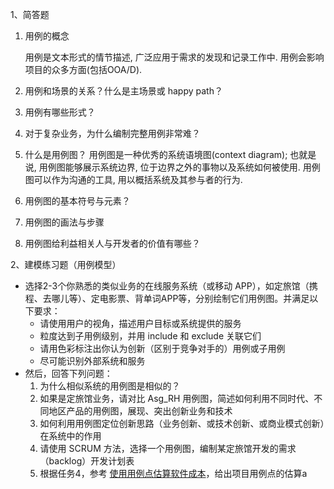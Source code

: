 1、简答题

1. 用例的概念

    用例是文本形式的情节描述, 广泛应用于需求的发现和记录工作中. 用例会影响项目的众多方面(包括OOA/D).

2. 用例和场景的关系？什么是主场景或 happy path？
3. 用例有哪些形式？
4. 对于复杂业务，为什么编制完整用例非常难？
5. 什么是用例图？
    用例图是一种优秀的系统语境图(context diagram); 也就是说, 用例图能够展示系统边界, 位于边界之外的事物以及系统如何被使用. 用例图可以作为沟通的工具, 用以概括系统及其参与者的行为.
6. 用例图的基本符号与元素？
7. 用例图的画法与步骤
8. 用例图给利益相关人与开发者的价值有哪些？

2、建模练习题（用例模型）

* 选择2-3个你熟悉的类似业务的在线服务系统（或移动 APP），如定旅馆（携程、去哪儿等）、定电影票、背单词APP等，分别绘制它们用例图。并满足以下要求：
    - 请使用用户的视角，描述用户目标或系统提供的服务
    - 粒度达到子用例级别，并用 include 和 exclude 关联它们
    - 请用色彩标注出你认为创新（区别于竞争对手的）用例或子用例
    - 尽可能识别外部系统和服务
* 然后，回答下列问题：
    1. 为什么相似系统的用例图是相似的？
    2. 如果是定旅馆业务，请对比 Asg_RH 用例图，简述如何利用不同时代、不同地区产品的用例图，展现、突出创新业务和技术
    3. 如何利用用例图定位创新思路（业务创新、或技术创新、或商业模式创新）在系统中的作用 
    4. 请使用 SCRUM 方法，选择一个用例图，编制某定旅馆开发的需求（backlog）开发计划表 
    5. 根据任务4，参考 [使用用例点估算软件成本](https://www.ibm.com/developerworks/cn/rational/edge/09/mar09/collaris_dekker/index.html)，给出项目用例点的估算a
